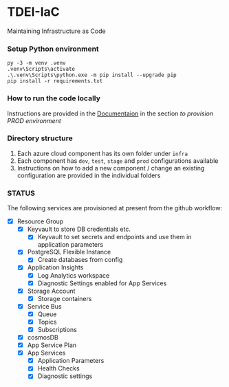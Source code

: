 # TDEI-IaC
Maintaining Infrastructure as Code

### Setup Python environment
`py -3 -m venv .venv`  
`.venv\Scripts\activate`  
`.\.venv\Scripts\python.exe -m pip install --upgrade pip`  
`pip install -r requirements.txt`

### How to run the code locally
Instructions are provided in the [Documentaion](Documentation/Instructions.md) in the section _to provision PROD environment_

### Directory structure
1. Each azure cloud component has its own folder under `infra`
2. Each component has `dev`, `test`, `stage` and `prod` configurations available
3. Instructions on how to add a new component / change an existing configuration are provided in the individual folders

### STATUS
The following services are provisioned at present from the github workflow:

- [x] Resource Group
    - [x] Keyvault to store DB credentials etc.
        - [x] Keyvault to set secrets and endpoints and use them in application parameters
    - [x] PostgreSQL Flexible Instance
        - [x] Create databases from config
    - [x] Application Insights
        - [x] Log Analytics workspace
        - [x] Diagnostic Settings enabled for App Services
    - [x] Storage Account
        - [x] Storage containers
    - [x] Service Bus
        - [x] Queue
        - [x] Topics
        - [x] Subscriptions
    - [x] cosmosDB
    - [x] App Service Plan
    - [x] App Services
        - [x] Application Parameters
        - [x] Health Checks
        - [x] Diagnostic settings
